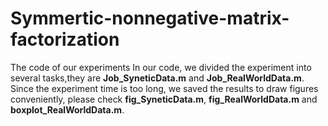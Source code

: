# Symmertic-nonnegative-matrix-factorization
The code of our experiments
In our code, we divided the experiment into several tasks,they are **Job_SyneticData.m** and **Job_RealWorldData.m**. Since the experiment time
is too long, we saved the results to draw figures conveniently, please check **fig_SyneticData.m**, **fig_RealWorldData.m** and **boxplot_RealWorldData.m**.
